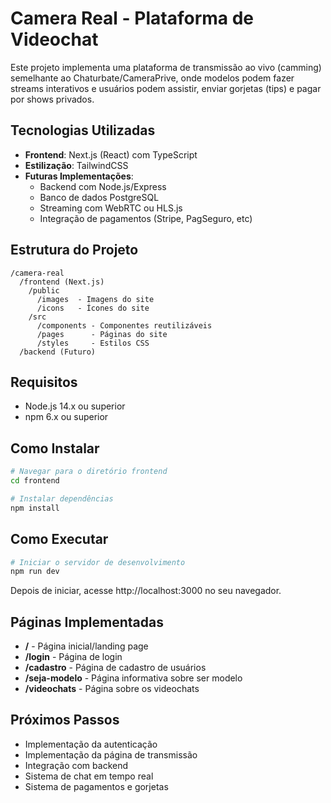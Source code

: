 # Camera Real - Plataforma de Videochat

Este projeto implementa uma plataforma de transmissão ao vivo (camming) semelhante ao Chaturbate/CameraPrive, onde modelos podem fazer streams interativos e usuários podem assistir, enviar gorjetas (tips) e pagar por shows privados.

## Tecnologias Utilizadas

- **Frontend**: Next.js (React) com TypeScript
- **Estilização**: TailwindCSS
- **Futuras Implementações**:
  - Backend com Node.js/Express
  - Banco de dados PostgreSQL
  - Streaming com WebRTC ou HLS.js
  - Integração de pagamentos (Stripe, PagSeguro, etc)

## Estrutura do Projeto

```
/camera-real
  /frontend (Next.js)
    /public
      /images  - Imagens do site
      /icons   - Ícones do site
    /src
      /components - Componentes reutilizáveis
      /pages      - Páginas do site
      /styles     - Estilos CSS
  /backend (Futuro)
```

## Requisitos

- Node.js 14.x ou superior
- npm 6.x ou superior

## Como Instalar

```bash
# Navegar para o diretório frontend
cd frontend

# Instalar dependências
npm install
```

## Como Executar

```bash
# Iniciar o servidor de desenvolvimento
npm run dev
```

Depois de iniciar, acesse http://localhost:3000 no seu navegador.

## Páginas Implementadas

- **/** - Página inicial/landing page
- **/login** - Página de login
- **/cadastro** - Página de cadastro de usuários
- **/seja-modelo** - Página informativa sobre ser modelo
- **/videochats** - Página sobre os videochats

## Próximos Passos

- Implementação da autenticação
- Implementação da página de transmissão
- Integração com backend
- Sistema de chat em tempo real
- Sistema de pagamentos e gorjetas
